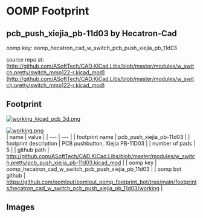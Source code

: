 # OOMP Footprint  
## pcb_push_xiejia_pb-11d03  by Hecatron-Cad  
  
oomp key: oomp_hecatron_cad_w_switch_pcb_push_xiejia_pb_11d03  
  
source repo at: [http://github.com/ASoftTech/CAD.KiCad.Libs/blob/master/modules/w_switch.pretty/switch_mmp122-r.kicad_mod](http://github.com/ASoftTech/CAD.KiCad.Libs/blob/master/modules/w_switch.pretty/switch_mmp122-r.kicad_mod)  
## Footprint  
  
[![working_kicad_pcb_3d.png](working_kicad_pcb_3d_600.png)](working_kicad_pcb_3d.png)  
  
[![working.png](working_600.png)](working.png)  
| name | value | 
| --- | --- | 
| footprint name | pcb_push_xiejia_pb-11d03 | 
| footprint description | PCB pushbutton, Xiejia PB-11D03 | 
| number of pads | 5 | 
| github path | http://github.com/ASoftTech/CAD.KiCad.Libs/blob/master/modules/w_switch.pretty/pcb_push_xiejia_pb-11d03.kicad_mod | 
| oomp key | oomp_hecatron_cad_w_switch_pcb_push_xiejia_pb_11d03 | 
| oomp bot github | https://github.com/oomlout/oomlout_oomp_footprint_bot/tree/main/footprints/hecatron_cad_w_switch_pcb_push_xiejia_pb_11d03/working | 
## Images  
